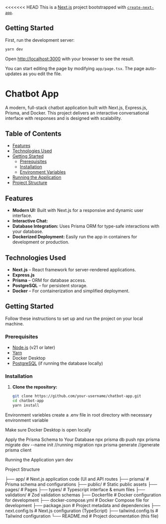 <<<<<<< HEAD
This is a [Next.js](https://nextjs.org) project bootstrapped with [`create-next-app`](https://nextjs.org/docs/app/api-reference/cli/create-next-app).

## Getting Started

First, run the development server:

```bash
yarn dev
```

Open [http://localhost:3000](http://localhost:3000) with your browser to see the result.

You can start editing the page by modifying `app/page.tsx`. The page auto-updates as you edit the file.

# Chatbot App

A modern, full-stack chatbot application built with Next.js, Express.js, Prisma, and Docker. This project delivers an interactive conversational interface with responses and is designed with scalability.

## Table of Contents

- [Features](#features)
- [Technologies Used](#technologies-used)
- [Getting Started](#getting-started)
  - [Prerequisites](#prerequisites)
  - [Installation](#installation)
  - [Environment Variables](#environment-variables)
- [Running the Application](#running-the-application)
- [Project Structure](#project-structure)

## Features

- **Modern UI:** Built with Next.js for a responsive and dynamic user interface.
- **Interactive Chat:** 
- **Database Integration:** Uses Prisma ORM for type-safe interactions with your database.
- **Dockerized Deployment:** Easily run the app in containers for development or production.

## Technologies Used

- **Next.js** – React framework for server-rendered applications.
- **Express.js** 
- **Prisma** – ORM for database access.
- **PostgreSQL** – for persistent storage.
- **Docker** – For containerization and simplified deployment.

## Getting Started

Follow these instructions to set up and run the project on your local machine.

### Prerequisites

- [Node.js](https://nodejs.org/) (v21 or later)
- [Yarn](https://yarnpkg.com/)
- Docker Desktop
- [PostgreSQL](https://www.postgresql.org/) (if running the database locally)

### Installation

1. **Clone the repository:**

   ```bash
   git clone https://github.com/your-username/chatbot-app.git
   cd chatbot-app
   yarn install
Environment variebles
  create a .env file in root directory with necessary environment variable

Make sure Docker Desktop is open locally

Apply the Prisma Schema to Your Database
  npx prisma db push
  npx prisma migrate dev --name init  //running migration
  npx prisma generate  //generate prisma client

Running the Application
   yarn dev

Project Structure

├── app/                     # Next.js application code (UI and API routes
├── prisma/                  # Prisma schema and configurations
├── public/                  # Static public assets
├── pages/                   # Pages
├── types/                   # Typescript interface & enum files
├── validation/              # Zod validation schemas
├── Dockerfile               # Docker configuration for development
├── docker-compose.yml       # Docker Compose file for development
├── package.json             # Project metadata and dependencies
├── next.config.ts           # Next.js configuration (TypeScript)
├── tailwind.config.ts       # Tailwind configuration
└── README.md                # Project documentation (this file)


>>>>>>
